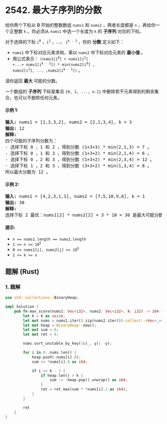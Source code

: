 # 2542. 最大子序列的分数
给你两个下标从 **0** 开始的整数数组 `nums1` 和 `nums2` ，两者长度都是 `n` ，再给你一个正整数 `k` 。你必须从 `nums1` 中选一个长度为 `k` 的 **子序列** 对应的下标。

对于选择的下标 <code>i<sup>0</sup></code> ，<code>i<sup>1</sup></code> ，...， <code>i<sup>k - 1</sup></code> ，你的 **分数** 定义如下：
* `nums1` 中下标对应元素求和，乘以 `nums2` 中下标对应元素的 **最小值** 。
* 用公式表示： <code>(nums1[i<sup>0</sup>] + nums1[i<sup>1</sup>] +...+ nums1[i<sup>k - 1</sup>]) * min(nums2[i<sup>0</sup>] , nums2[i<sup>1</sup>], ... ,nums2[i<sup>k - 1</sup>])</code> 。

请你返回 **最大** 可能的分数。

一个数组的 **子序列** 下标是集合 `{0, 1, ..., n-1}` 中删除若干元素得到的剩余集合，也可以不删除任何元素。

#### 示例 1:
<pre>
<strong>输入:</strong> nums1 = [1,3,3,2], nums2 = [2,1,3,4], k = 3
<strong>输出:</strong> 12
<strong>解释:</strong>
四个可能的子序列分数为：
- 选择下标 0 ，1 和 2 ，得到分数 (1+3+3) * min(2,1,3) = 7 。
- 选择下标 0 ，1 和 3 ，得到分数 (1+3+2) * min(2,1,4) = 6 。
- 选择下标 0 ，2 和 3 ，得到分数 (1+3+2) * min(2,3,4) = 12 。
- 选择下标 1 ，2 和 3 ，得到分数 (3+3+2) * min(1,3,4) = 8 。
所以最大分数为 12 。
</pre>

#### 示例 2:
<pre>
<strong>输入:</strong> nums1 = [4,2,3,1,1], nums2 = [7,5,10,9,6], k = 1
<strong>输出:</strong> 30
<strong>解释:</strong>
选择下标 2 最优：nums1[2] * nums2[2] = 3 * 10 = 30 是最大可能分数。
</pre>

#### 提示:
* `n == nums1.length == nums2.length`
* <code>1 <= n <= 10<sup>5</sup></code>
* <code>0 <= nums1[i], nums2[j] <= 10<sup>5</sup></code>
* `1 <= k <= n`

## 题解 (Rust)

### 1. 题解
```Rust
use std::collections::BinaryHeap;

impl Solution {
    pub fn max_score(nums1: Vec<i32>, nums2: Vec<i32>, k: i32) -> i64 {
        let k = k as usize;
        let mut nums = nums1.iter().zip(nums2.iter()).collect::<Vec<_>>();
        let mut heap = BinaryHeap::new();
        let mut sum = 0;
        let mut ret = 0;

        nums.sort_unstable_by_key(|&(_, y)| -y);

        for i in 0..nums.len() {
            heap.push(-nums[i].0);
            sum += *nums[i].0 as i64;

            if i >= k - 1 {
                if heap.len() > k {
                    sum -= -heap.pop().unwrap() as i64;
                }
                ret = ret.max(sum * *nums[i].1 as i64);
            }
        }

        ret
    }
}
```
